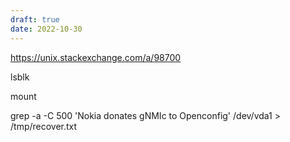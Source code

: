 ```yaml
---
draft: true
date: 2022-10-30
---
```


<https://unix.stackexchange.com/a/98700>

lsblk

mount

grep -a -C 500 'Nokia donates gNMIc to Openconfig' /dev/vda1 > /tmp/recover.txt
